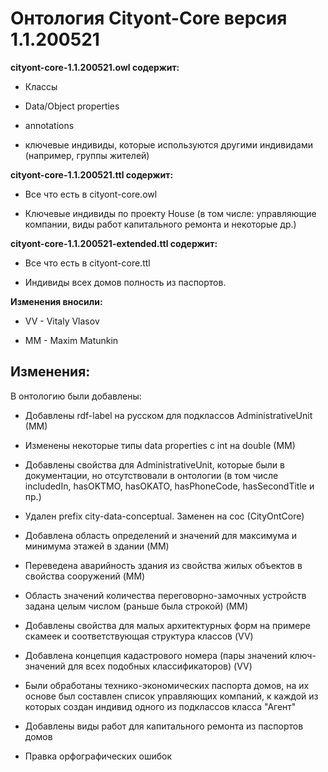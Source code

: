 # Онтология Cityont-Core версия 1.1.200521

**cityont-core-1.1.200521.owl содержит:**

- Классы

- Data/Object properties

- annotations

- ключевые индивиды, которые используются другими индивидами (например, группы жителей)

**cityont-core-1.1.200521.ttl содержит:**

- Все что есть в cityont-core.owl

- Ключевые индивиды по проекту House (в том числе: управляющие компании, виды работ капитального ремонта и некоторые др.)

**cityont-core-1.1.200521-extended.ttl содержит:**

- Все что есть в cityont-core.ttl

- Индивиды всех домов полность из паспортов.

**Изменения вносили:**

- VV - Vitaly Vlasov

- MM - Maxim Matunkin

## Изменения:

В онтологию были добавлены:

- Добавлены rdf-label на русском для подклассов AdministrativeUnit (MM)

- Изменены некоторые типы data properties с int на double (MM)

- Добавлены свойства для AdministrativeUnit, которые были в документации, но отсутствовали в онтологии (в том  числе includedIn, hasOKTMO, hasOKATO, hasPhoneCode, hasSecondTitle и пр.)

- Удален prefix city-data-conceptual. Заменен на coc (CityOntCore)

- Добавлена область определений и значений для максимума и минимума этажей в здании (MM)

- Переведена аварийность здания из свойства жилых объектов в свойства сооружений (MM)

- Область значений количества переговорно-замочных устройств задана целым числом (раньше была строкой) (MM)

- Добавлены свойства для малых архитектурных форм на примере скамеек и соответствующая структура классов (VV)

- Добавлена концепция кадастрового номера (пары значений ключ-значений для всех подобных классификаторов) (VV)

- Были обработаны технико-экономических паспорта домов, на их основе был составлен список управляющих компаний, к каждой из которых создан индивид одного из подклассов класса "Агент"

- Добавлены виды работ для капитального ремонта из паспортов домов

- Правка орфографических ошибок